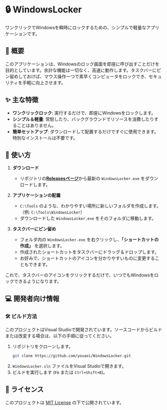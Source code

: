 # 🔒 WindowsLocker

ワンクリックでWindowsを瞬時にロックするための、シンプルで軽量なアプリケーションです。

## 📝 概要

このアプリケーションは、Windowsのロック画面を即座に呼び出すことだけを目的としています。余計な機能は一切なく、高速に動作します。タスクバーにピン留めしておけば、マウス操作一つで素早くコンピュータをロックでき、セキュリティを手軽に向上させます。

## ✨ 主な特徴

* **ワンクリックロック**: 実行するだけで、即座にWindowsをロックします。
* **シンプル＆軽量**: 常駐したり、バックグラウンドでリソースを消費したりすることはありません。
* **簡単セットアップ**: ダウンロードして配置するだけですぐに使用できます。特別なインストールは不要です。

## 🚀 使い方

1.  **ダウンロード**
    * リポジトリの[**Releasesページ**](https://github.com/youaoi/WindowsLocker/releases)から最新の `WindowsLocker.exe` をダウンロードします。

2.  **アプリケーションの配置**
    * `C:\Tools` のような、わかりやすい場所に新しいフォルダを作成します。（例: `C:\Tools\WindowsLocker`）
    * ダウンロードした `WindowsLocker.exe` をそのフォルダに移動します。

3.  **タスクバーにピン留め**
    * フォルダ内の `WindowsLocker.exe` を右クリックし、**「ショートカットの作成」** を選択します。
    * 作成されたショートカットをタスクバーにドラッグ＆ドロップします。
    * お好みで、ショートカットのアイコンを分かりやすいものに変更することもできます。

これで、タスクバーのアイコンをクリックするだけで、いつでもWindowsをロックできるようになります。

## 💻 開発者向け情報

### 🛠️ ビルド方法

このプロジェクトはVisual Studioで開発されています。ソースコードからビルドまたは改変する場合は、以下の手順に従ってください。

1.  リポジトリをクローンします。
    ```bash
    git clone https://github.com/youaoi/WindowsLocker.git
    ```
2.  `WindowsLocker.sln` ファイルをVisual Studioで開きます。
3.  ビルドを実行します (`F6` または `Ctrl+Shift+B`)。

## 📜 ライセンス

このプロジェクトは [MIT License](LICENSE) の下で公開されています。
